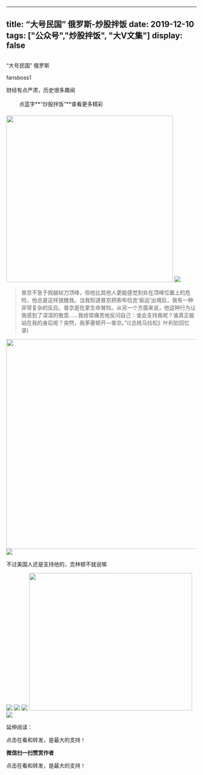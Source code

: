 
---
title:   “大号民国” 俄罗斯-炒股拌饭
date: 2019-12-10
tags: ["公众号","炒股拌饭", "大V文集"]
display: false
---


## 



“大号民国” 俄罗斯




fansboss1




财经有点严肃，历史很多趣闻


<img class="__bg_gif" data-ratio="1" data-type="gif" data-w="400" src="https://mmbiz.qpic.cn/mmbiz_gif/Lvm6UAoJibrP9JEWQRXR3swLXRYlFicicbg2q6gYPiapiaCkPr8GibxibGO0jcDe76cnAUJ3KBkCmyTIZBueDAOslJ0Zw/640?wx_fmt=gif" style="margin-right: auto;margin-left: auto;font-size: 16px;text-align: left;border-width: 0px;border-color: currentcolor;text-indent: 2em;letter-spacing: 1px;font-family: 微软雅黑, sans-serif;vertical-align: middle;display: inline-block;overflow-wrap: break-word;box-sizing: border-box !important;word-wrap: break-word !important;visibility: visible !important;width: 30px !important;"/>&nbsp;点蓝字**“炒股拌饭”**查看更多精彩

<img class="rich_pages " data-ratio="0.75" data-type="jpeg" data-w="1280" data-s="300,640" data-copyright="0" src="https://mmbiz.qpic.cn/mmbiz_jpg/BSbL23YpK40hWPuVyEibKyjq1zibDI27HSoszFH0jC83AxGfpCpverojoKrDlIroPsyWEN4rgNJ2ql274ic4DNFsA/640?wx_fmt=jpeg" style="letter-spacing: 0.54px;text-align: left;text-indent: 0em;line-height: 27.2px;box-sizing: border-box !important;word-wrap: break-word !important;visibility: visible !important;width: 441px !important;"/>

<img class="rich_pages" data-ratio="0.38166666666666665" data-s="300,640" src="https://mmbiz.qpic.cn/sz_mmbiz_png/tnE2st4BmibYsZhWU3EIa0oeljxalXBhtuvBgX4LXUImZ3SSIr3v5GbfeuEQgzrfIJ8ficVliaruunyIKGr6AQ7sQ/640?wx_fmt=png" data-type="png" data-w="600"/>

> <section class="js_blockquote_digest">普京不急于觊觎权力顶峰，但他比其他人更能感觉到处在顶峰位置上的危险，他总是这样提醒我。当我知道普京把索布恰克‘偷运’出境后，我有一种非常复杂的反应。普京是在拿生命冒险。从另一个方面来说，他这种行为让我感到了深深的敬意……我经常痛苦地反问自己：谁会支持我呢？谁真正能站在我的身后呢？突然，我茅塞顿开—普京。”(《总统马拉松》叶利钦回忆录)</section>

<img class="rich_pages" data-croporisrc="https://mmbiz.qlogo.cn/sz_mmbiz_png/tnE2st4BmibYsZhWU3EIa0oeljxalXBht5pLvuBE8O7Dgtic3jvnAv9xAiaNN0adicCU85UDog3bQ5ULHQ0nCeFBSg/0?wx_fmt=png" data-cropx1="0" data-cropx2="670" data-cropy1="103.88501742160278" data-cropy2="751.7073170731707" data-ratio="0.9686567164179104" data-s="300,640" src="https://mmbiz.qpic.cn/sz_mmbiz_jpg/tnE2st4BmibYsZhWU3EIa0oeljxalXBht4qX91Fq1ics2PmxCNHiazZngGAAibHC1herQ6ELK2xibJEma7QqGS3efZQ/640?wx_fmt=jpeg" data-type="jpeg" data-w="670" style="height: 555px;width: 574px;"/>

<img class="rich_pages js_insertlocalimg" data-ratio="0.709375" data-s="300,640" src="https://mmbiz.qpic.cn/sz_mmbiz_gif/tnE2st4BmibYsZhWU3EIa0oeljxalXBhtmNsDBibRx5ibnNTFiaGzBia5VWDVPtlLnibNYfAUlmGTM1nszbicVL4fZqnw/640?wx_fmt=gif" data-type="gif" data-w="320" style=""/>

不过美国人还是支持他的，克林顿不就说嘛

<img class="rich_pages" data-ratio="0.6841085271317829" data-s="300,640" src="https://mmbiz.qpic.cn/sz_mmbiz_png/tnE2st4BmibYsZhWU3EIa0oeljxalXBhtbT2nWWmvibTTSJHNELBIdzdM6cJrW2G38Uk3umDQpr7ekibqhyhGWOZQ/640?wx_fmt=png" data-type="png" data-w="516" style=""/>

<img class="rich_pages" data-ratio="0.639937106918239" data-s="300,640" src="https://mmbiz.qpic.cn/sz_mmbiz_png/tnE2st4BmibYsZhWU3EIa0oeljxalXBhtILjLR5iaJH3WWt9ZzaoxbYKRlMlaeBDQFszK5C4m8LiaCSEbtDcMkNgw/640?wx_fmt=png" data-type="png" data-w="636" style=""/>

<img class="rich_pages js_insertlocalimg" data-ratio="0.7095890410958904" data-s="300,640" src="https://mmbiz.qpic.cn/sz_mmbiz_gif/tnE2st4BmibYsZhWU3EIa0oeljxalXBhtWicrYDWP77II0KgyUnlqbTssGgShDgwMVG9ziaj9lj9hnAicmfrcg9O7g/640?wx_fmt=gif" data-type="gif" data-w="365" style=""/>

<img class="rich_pages" data-ratio="0.842026825633383" data-s="300,640" src="https://mmbiz.qpic.cn/sz_mmbiz_png/tnE2st4BmibYsZhWU3EIa0oeljxalXBht8uMtFTx39gibSw8dVvxtL6ibibgSAQC9Z9nmibwp4vciclla2HhA0Z9BSOg/640?wx_fmt=png" data-type="png" data-w="671" style="width: 432px;height: 364px;"/>

<img src="https://mmbiz.qpic.cn/mmbiz_jpg/BSbL23YpK40anhWbxpiaP1hgCWiblK2nsZy9NicVLicA3CoKzQPicomHmazY7bKwibr9Ge4j6XHGGicFDH9vH4Dh0xkag/640?wx_fmt=jpeg" data-type="jpeg" class="" data-ratio="0.5361111111111111" data-w="1080"/>

延伸阅读：

点击在看和转发，是最大的支持！


**微信扫一扫赞赏作者**






点击在看和转发，是最大的支持！








